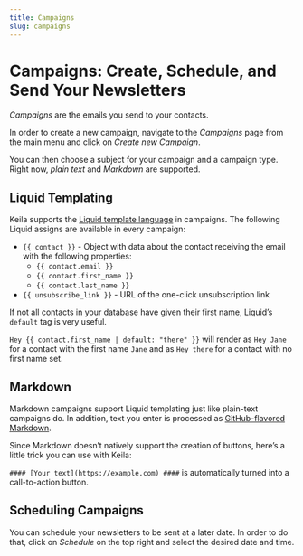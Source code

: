 ```yaml
---
title: Campaigns
slug: campaigns
---
```


# Campaigns: Create, Schedule, and Send Your Newsletters

*Campaigns* are the emails you send to your contacts.

In order to create a new campaign, navigate to the *Campaigns* page from the
main menu and click on *Create new Campaign*.

You can then choose a subject for your campaign and a campaign type. Right now,
*plain text* and *Markdown* are supported.

<docs-image src="docs/campaign.png" alt="Screenshot of the Campaign editor in Keila"></docs-image>

## Liquid Templating
Keila supports the [Liquid template language](https://shopify.github.io/liquid/)
in campaigns. The following Liquid assigns are available in every campaign:

- `{{ contact }}` - Object with data about the contact receiving the email with
  the following properties:
  - `{{ contact.email }}`
  - `{{ contact.first_name }}`
  - `{{ contact.last_name }}`
- `{{ unsubscribe_link }}` - URL of the one-click unsubscription link

If not all contacts in your database have given their first name, Liquid’s `default`
tag is very useful.

`Hey {{ contact.first_name | default: "there" }}` will render as `Hey Jane` for
a contact with the first name `Jane` and as `Hey there` for a contact with no
first name set.


## Markdown
Markdown campaigns support Liquid templating just like plain-text campaigns do.
In addition, text you enter is processed as [GitHub-flavored Markdown](https://github.github.com/gfm/).

Since Markdown doesn’t natively support the creation of buttons, here’s a little
trick you can use with Keila:

`#### [Your text](https://example.com) ####` is automatically turned into a
call-to-action button.

## Scheduling Campaigns

You can schedule your newsletters to be sent at a later date. In order to do
that, click on *Schedule* on the top right and select the desired date and time.
